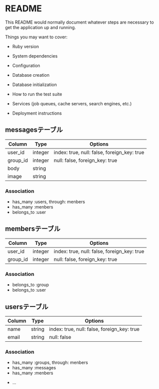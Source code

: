# README

This README would normally document whatever steps are necessary to get the
application up and running.

Things you may want to cover:

* Ruby version

* System dependencies

* Configuration

* Database creation

* Database initialization

* How to run the test suite

* Services (job queues, cache servers, search engines, etc.)

* Deployment instructions

## messagesテーブル

|Column|Type|Options|
|------|----|-------|
|user_id|integer|index: true, null: false, foreign_key: true|
|group_id|integer|null: false, foreign_key: true|
|body|string|
|image|string|

### Association
- has_many :users, through: menbers
- has_many :menbers
- belongs_to :user


## membersテーブル

|Column|Type|Options|
|------|----|-------|
|user_id|integer|index: true, null: false, foreign_key: true|
|group_id|integer|null: false, foreign_key: true|

### Association
- belongs_to :group
- belongs_to :user

## usersテーブル

|Column|Type|Options|
|------|----|-------|
|name|string|index: true, null: false, foreign_key: true|
|email|string|null: false|

### Association
- has_many :groups, through: menbers
- has_many :messages
- has_many :menbers

* ...
